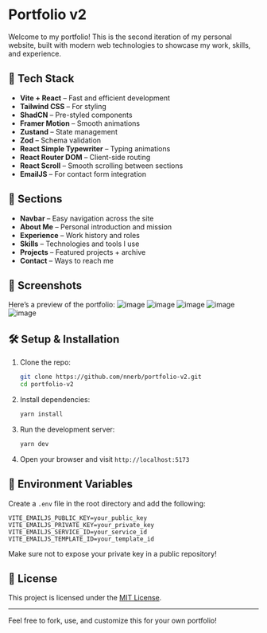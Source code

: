 # Portfolio v2

Welcome to my portfolio! This is the second iteration of my personal website, built with modern web technologies to showcase my work, skills, and experience.

## 🚀 Tech Stack

- **Vite + React** – Fast and efficient development
- **Tailwind CSS** – For styling
- **ShadCN** – Pre-styled components
- **Framer Motion** – Smooth animations
- **Zustand** – State management
- **Zod** – Schema validation
- **React Simple Typewriter** – Typing animations
- **React Router DOM** – Client-side routing
- **React Scroll** – Smooth scrolling between sections
- **EmailJS** – For contact form integration

## 📌 Sections

- **Navbar** – Easy navigation across the site
- **About Me** – Personal introduction and mission
- **Experience** – Work history and roles
- **Skills** – Technologies and tools I use
- **Projects** – Featured projects + archive
- **Contact** – Ways to reach me

## 🎨 Screenshots
Here’s a preview of the portfolio:
![image](https://github.com/user-attachments/assets/4f80fc8e-46ed-4836-b65b-0c62194f2c46)
![image](https://github.com/user-attachments/assets/da4f2e3f-d9ee-4924-b92f-1e65520d86ff)
![image](https://github.com/user-attachments/assets/65dfa10b-426e-4e44-89bc-90bcff1fe138)
![image](https://github.com/user-attachments/assets/2e99c328-afb0-42bd-8fbf-fe2b91faba01)
![image](https://github.com/user-attachments/assets/96062e2b-1a51-43ce-8253-7ee0c6647a56)

## 🛠️ Setup & Installation

1. Clone the repo:

   ```bash
   git clone https://github.com/nnerb/portfolio-v2.git
   cd portfolio-v2
   ```

2. Install dependencies:

   ```bash
   yarn install
   ```

3. Run the development server:

   ```bash
   yarn dev
   ```

4. Open your browser and visit `http://localhost:5173`

## 🔑 Environment Variables

Create a `.env` file in the root directory and add the following:

```env
VITE_EMAILJS_PUBLIC_KEY=your_public_key
VITE_EMAILJS_PRIVATE_KEY=your_private_key
VITE_EMAILJS_SERVICE_ID=your_service_id
VITE_EMAILJS_TEMPLATE_ID=your_template_id
```

Make sure not to expose your private key in a public repository!

## 🌟 License

This project is licensed under the [MIT License](LICENSE).

---

Feel free to fork, use, and customize this for your own portfolio!
